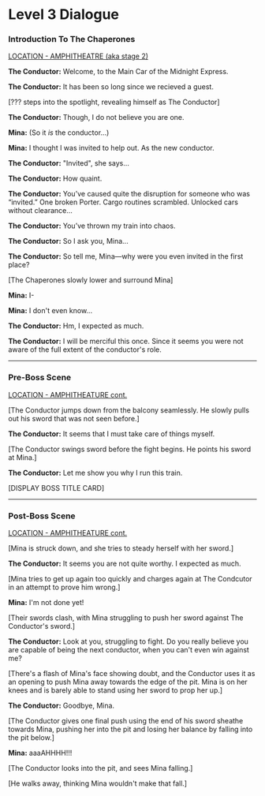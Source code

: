 # Level 3 Dialogue

### Introduction To The Chaperones
<u>LOCATION - AMPHITHEATRE (aka stage 2)</u>

**The Conductor:** Welcome, to the Main Car of the Midnight Express.

**The Conductor:** It has been so long since we recieved a guest.

[??? steps into the spotlight, revealing himself as The Conductor]

**The Conductor:** Though, I do not believe you are one.

**Mina:** (So it *is* the conductor...)

**Mina:** I thought I was invited to help out. As the new conductor.

**The Conductor:** "Invited", she says...

**The Conductor:** How quaint.

**The Conductor:** You’ve caused quite the disruption for someone who was “invited.” One broken Porter. Cargo routines scrambled. Unlocked cars without clearance...

**The Conductor:** You’ve thrown my train into chaos.

**The Conductor:** So I ask you, Mina...

**The Conductor:** So tell me, Mina—why were you even invited in the first place?

[The Chaperones slowly lower and surround Mina]

**Mina:** I-

**Mina:** I don't even know...

**The Conductor:** Hm, I expected as much.

**The Conductor:** I will be merciful this once. Since it seems you were not aware of the full extent of the conductor's role.

---

### Pre-Boss Scene
<u>LOCATION - AMPHITHEATURE cont.</u>

[The Conductor jumps down from the balcony seamlessly. He slowly pulls out his sword that was not seen before.]

**The Conductor:** It seems that I must take care of things myself.

[The Conductor swings sword before the fight begins. He points his sword at Mina.]

**The Conductor:** Let me show you why I run this train.

[DISPLAY BOSS TITLE CARD]

---

### Post-Boss Scene
<u>LOCATION - AMPHITHEATURE cont.</u>

[Mina is struck down, and she tries to steady herself with her sword.]

**The Conductor:** It seems you are not quite worthy. I expected as much.

[Mina tries to get up again too quickly and charges again at The Condcutor in an attempt to prove him wrong.]

**Mina:** I'm not done yet!

[Their swords clash, with Mina struggling to push her sword against The Conductor's sword.]

**The Conductor:** Look at you, struggling to fight. Do you really believe you are capable of being the next conductor, when you can't even win against me?

[There's a flash of Mina's face showing doubt, and the Conductor uses it as an opening to push Mina away towards the edge of the pit. Mina is on her knees and is barely able to stand using her sword to prop her up.]

**The Conductor:** Goodbye, Mina.

[The Conductor gives one final push using the end of his sword sheathe towards Mina, pushing her into the pit and losing her balance by falling into the pit below.]

**Mina:** aaaAHHHH!!!

[The Conductor looks into the pit, and sees Mina falling.]

[He walks away, thinking Mina wouldn't make that fall.]